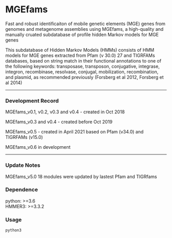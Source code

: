 
# MGEfams
Fast and robust identificaiton of mobile genetic elements (MGE) genes from genomes and metagenome assemblies using MGEfams, a high-quality and manually cruated subdatabase of profile hidden Markov models for MGE genes


This subdatabase of Hidden Markov Models (HMMs) consists of HMM models for MGE genes extracted from Pfam (v 30.0) 27 and TIGRFAMs databases, based on string match in their functional annotations to one of the following keywords: transposase, transposon, conjugative, integrase, integron, recombinase, resolvase, conjugal, mobilization, recombination, and plasmid, as recommended previously (Forsberg et al 2012, Forsberg et al 2014)

---
### Development Record  

MGEfams_v0.1, v0.2, v0.3 and v0.4 - created in Oct 2018 

MGEfams_v0.3 and v0.4 - created before Oct 2019 

MGEfams_v0.5 - created in April 2021 based on Pfam (v34.0) and TIGRFAMs (v15.0)

MGEfams_v0.6 in development  

---

### Update Notes
MGEfams_v5.0 18 modules were updated by lastest Pfam and TIGRfams



### Dependence
python: >=3.6  
HMMER3: >=3.3.2



### Usage
```
python3 
```
